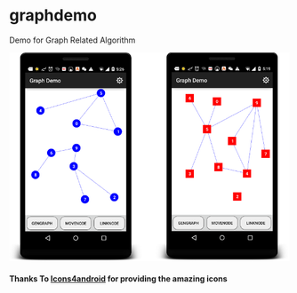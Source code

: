 # graphdemo
Demo for Graph Related Algorithm

![placeholder](/images/graph_view.png)


#### Thanks To [Icons4android](http://www.icons4android.com/) for providing the amazing icons


